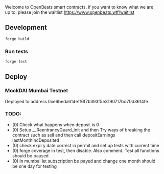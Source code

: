 Welcome to OpenBeats smart contracts, if you want to know what we are up to, please join the waitlist https://www.openbeats.wtf/waitlist
## Development

```sh
forge build
```

### Run tests

```sh
forge test
```

## Deploy

### MockDAI Mumbai Testnet

Deployed to address 0xe6beda614e1f6f7b393f5e3190717bd70d3614fe  

### TODO:

- (0) Check what happens when deposit is 0
- (0) Setup __ReentrancyGuard_init and then Try ways of breaking the contract such as sell and then call depositEarnings lastMonthIncDeposited
- (0) check expiry date correct in permit and set up tests with current time
- (0) forge coverage in test, then disable. Also comment. Test all functions should be paused
- (0) In mumbai let subscription be payed and change one month should be one day for testing